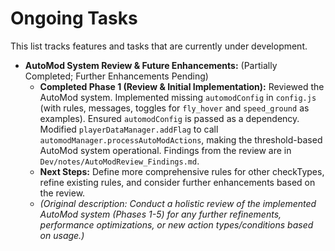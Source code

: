 # Ongoing Tasks

This list tracks features and tasks that are currently under development.

*   **AutoMod System Review & Future Enhancements:** (Partially Completed; Further Enhancements Pending)
    *   **Completed Phase 1 (Review & Initial Implementation):** Reviewed the AutoMod system. Implemented missing `automodConfig` in `config.js` (with rules, messages, toggles for `fly_hover` and `speed_ground` as examples). Ensured `automodConfig` is passed as a dependency. Modified `playerDataManager.addFlag` to call `automodManager.processAutoModActions`, making the threshold-based AutoMod system operational. Findings from the review are in `Dev/notes/AutoModReview_Findings.md`.
    *   **Next Steps:** Define more comprehensive rules for other checkTypes, refine existing rules, and consider further enhancements based on the review.
    *   *(Original description: Conduct a holistic review of the implemented AutoMod system (Phases 1-5) for any further refinements, performance optimizations, or new action types/conditions based on usage.)*
